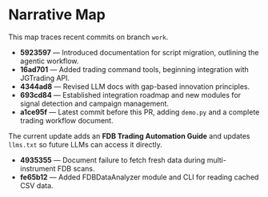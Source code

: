 # Narrative Map

This map traces recent commits on branch `work`.

- **5923597** — Introduced documentation for script migration, outlining the agentic workflow.
- **16ad701** — Added trading command tools, beginning integration with JGTrading API.
- **4344ad8** — Revised LLM docs with gap-based innovation principles.
- **693cd84** — Established integration roadmap and new modules for signal detection and campaign management.
- **a1ce95f** — Latest commit before this PR, adding `demo.py` and a complete trading workflow document.

The current update adds an **FDB Trading Automation Guide** and updates `llms.txt` so future LLMs can access it directly.
- **4935355** — Document failure to fetch fresh data during multi-instrument FDB scans.
- **fe65b12** — Added FDBDataAnalyzer module and CLI for reading cached CSV data.
